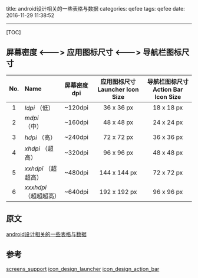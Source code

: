 title: android设计相关的一些表格与数据
categories: qefee
tags: qefee
date: 2016-11-29 11:38:52

---

<!--head-->

[TOC]

## 屏幕密度 <---> 应用图标尺寸 <---> 导航栏图标尺寸

| No.  | Name             | 屏幕密度dpi | 应用图标尺寸Launcher Icon Size | 导航栏图标尺寸Action Bar Icon Size |
| :--: | :--------------- | :-----: | :----------------------: | :-------------------------: |
|  1   | *ldpi* （低）       | ~120dpi |        36 x 36 px        |         18 x 18 px          |
|  2   | *mdpi* （中）       | ~160dpi |        48 x 48 px        |         24 x 24 px          |
|  3   | *hdpi* （高）       | ~240dpi |        72 x 72 px        |         36 x 36 px          |
|  4   | *xhdpi* （超高）     | ~320dpi |        96 x 96 px        |         48 x 48 px          |
|  5   | *xxhdpi* （超超高）   | ~480dpi |       144 x 144 px       |         72 x 72 px          |
|  6   | *xxxhdpi* （超超超高） | ~640dpi |       192 x 192 px       |         96 x 96 px          |

<!--more-->
<!--body-->

## 原文

[android设计相关的一些表格与数据](http://qefee.com/2016/11/29/android%E8%AE%BE%E8%AE%A1%E7%9B%B8%E5%85%B3%E7%9A%84%E4%B8%80%E4%BA%9B%E8%A1%A8%E6%A0%BC%E4%B8%8E%E6%95%B0%E6%8D%AE/)

## 参考
[screens_support](https://developer.android.com/guide/practices/screens_support.html)
[icon_design_launcher](https://developer.android.com/guide/practices/ui_guidelines/icon_design_launcher.html)
[icon_design_action_bar](https://developer.android.com/guide/practices/ui_guidelines/icon_design_action_bar.html)